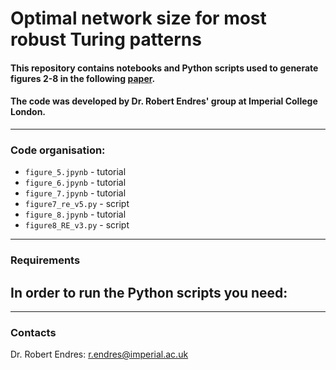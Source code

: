 # Optimal network size for most robust Turing patterns 

#### This repository contains notebooks and Python scripts used to generate figures 2-8 in the following [paper](). <br>
#### The code was developed by Dr. Robert Endres' group at Imperial College London. 

***

### Code organisation: 
- `figure_5.jpynb` - tutorial
- `figure_6.jpynb` - tutorial
- `figure_7.jpynb` - tutorial
- `figure7_re_v5.py` - script
- `figure_8.jpynb` - tutorial
- `figure8_RE_v3.py` - script

***

### Requirements <br>

In order to run the Python scripts you need: 
-

***

### Contacts
Dr. Robert Endres: r.endres@imperial.ac.uk
